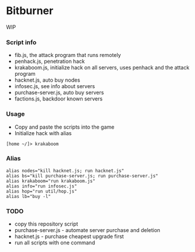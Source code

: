# Bitburner

WIP

### Script info

- fib.js, the attack program that runs remotely
- penhack.js, penetration hack
- krakaboom.js, initialize hack on all servers, uses penhack and the attack program
- hacknet.js, auto buy nodes
- infosec.js, see info about servers
- purchase-server.js, auto buy servers
- factions.js, backdoor known servers

### Usage

- Copy and paste the scripts into the game
- Initialize hack with alias

```
[home ~/]> krakaboom
```

### Alias

```
alias nodes="kill hacknet.js; run hacknet.js"
alias bs="kill purchase-server.js; run purchase-server.js"
alias krakaboom="run krakaboom.js"
alias info="run infosec.js"
alias hop="run util/hop.js"
alias lb="buy -l"
```

### TODO

- copy this repository script
- purchase-server.js - automate server purchase and deletion
- hacknet.js - purchase cheapest upgrade first
- run all scripts with one command

